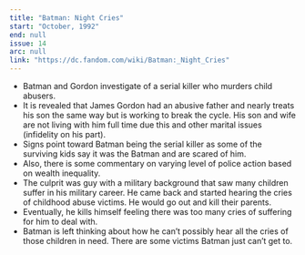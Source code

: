 ```yaml
---
title: "Batman: Night Cries"
start: "October, 1992"
end: null
issue: 14
arc: null
link: "https://dc.fandom.com/wiki/Batman:_Night_Cries"
---
```


- Batman and Gordon investigate of a serial killer who murders child abusers. 
- It is revealed that James Gordon had an abusive father and nearly treats his son the same way but is working to break the cycle. His son and wife are not living with him full time due this and other marital issues (infidelity on his part).
- Signs point toward Batman being the serial killer as some of the surviving kids say it was the Batman and are scared of him.
- Also, there is some commentary on varying level of police action based on wealth inequality.
- The culprit was guy with a military background that saw many children suffer in his military career. He came back and started hearing the cries of childhood abuse victims. He would go out and kill their parents.
- Eventually, he kills himself feeling there was too many cries of suffering for him to deal with.
- Batman is left thinking about how he can’t possibly hear all the cries of those children in need. There are some victims Batman just can’t get to.
